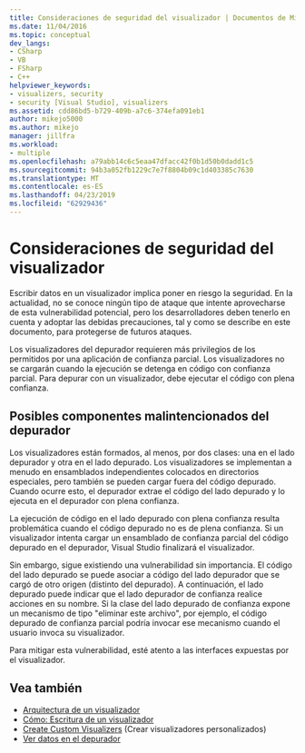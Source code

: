 ```yaml
---
title: Consideraciones de seguridad del visualizador | Documentos de Microsoft
ms.date: 11/04/2016
ms.topic: conceptual
dev_langs:
- CSharp
- VB
- FSharp
- C++
helpviewer_keywords:
- visualizers, security
- security [Visual Studio], visualizers
ms.assetid: cdd86bd5-b729-409b-a7c6-374efa091eb1
author: mikejo5000
ms.author: mikejo
manager: jillfra
ms.workload:
- multiple
ms.openlocfilehash: a79abb14c6c5eaa47dfacc42f0b1d50b0dadd1c5
ms.sourcegitcommit: 94b3a052fb1229c7e7f8804b09c1d403385c7630
ms.translationtype: MT
ms.contentlocale: es-ES
ms.lasthandoff: 04/23/2019
ms.locfileid: "62929436"
---
```

# <a name="visualizer-security-considerations"></a>Consideraciones de seguridad del visualizador
Escribir datos en un visualizador implica poner en riesgo la seguridad. En la actualidad, no se conoce ningún tipo de ataque que intente aprovecharse de esta vulnerabilidad potencial, pero los desarrolladores deben tenerlo en cuenta y adoptar las debidas precauciones, tal y como se describe en este documento, para protegerse de futuros ataques.

 Los visualizadores del depurador requieren más privilegios de los permitidos por una aplicación de confianza parcial. Los visualizadores no se cargarán cuando la ejecución se detenga en código con confianza parcial. Para depurar con un visualizador, debe ejecutar el código con plena confianza.

## <a name="possible-malicious-debuggee-component"></a>Posibles componentes malintencionados del depurador
 Los visualizadores están formados, al menos, por dos clases: una en el lado depurador y otra en el lado depurado. Los visualizadores se implementan a menudo en ensamblados independientes colocados en directorios especiales, pero también se pueden cargar fuera del código depurado. Cuando ocurre esto, el depurador extrae el código del lado depurado y lo ejecuta en el depurador con plena confianza.

 La ejecución de código en el lado depurado con plena confianza resulta problemática cuando el código depurado no es de plena confianza. Si un visualizador intenta cargar un ensamblado de confianza parcial del código depurado en el depurador, Visual Studio finalizará el visualizador.

 Sin embargo, sigue existiendo una vulnerabilidad sin importancia. El código del lado depurado se puede asociar a código del lado depurador que se cargó de otro origen (distinto del depurado). A continuación, el lado depurado puede indicar que el lado depurador de confianza realice acciones en su nombre. Si la clase del lado depurado de confianza expone un mecanismo de tipo "eliminar este archivo", por ejemplo, el código depurado de confianza parcial podría invocar ese mecanismo cuando el usuario invoca su visualizador.

 Para mitigar esta vulnerabilidad, esté atento a las interfaces expuestas por el visualizador.

## <a name="see-also"></a>Vea también
- [Arquitectura de un visualizador](../debugger/visualizer-architecture.md)
- [Cómo: Escritura de un visualizador](/visualstudio/debugger/create-custom-visualizers-of-data)
- [Create Custom Visualizers](../debugger/create-custom-visualizers-of-data.md) (Crear visualizadores personalizados)
- [Ver datos en el depurador](../debugger/viewing-data-in-the-debugger.md)